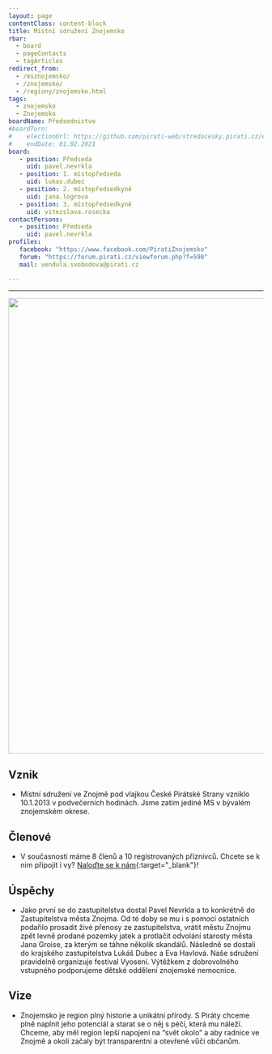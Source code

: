 ```yaml
---
layout: page
contentClass: content-block
title: Místní sdružení Znojemsko
rbar:
  - board
  - pageContacts
  - tagArticles
redirect_from:
  - /msznojemsko/
  - /znojemsko/
  - /regiony/znojemsko.html
tags:
  - znojemsko
  - Znojemsko
boardName: Předsednictvo
#boardTurn:
#    electionUrl: https://github.com/pirati-web/stredocesky.pirati.cz/edit/master/kladno/index.md
#    endDate: 01.02.2021
board:
   - position: Předseda
     uid: pavel.nevrkla
   - position: 1. místopředseda
     uid: lukas.dubec
   - position: 2. místopředsedkyně
     uid: jana.logrova
   - position: 3. místopředsedkyně
     uid: vitezslava.rosecka
contactPersons:
   - position: Předseda
     uid: pavel.nevrkla
profiles:
   facebook: "https://www.facebook.com/PiratiZnojemsko"
   forum: "https://forum.pirati.cz/viewforum.php?f=590"
   mail: vendula.svobodova@pirati.cz

---
```

<hr>
<img src="https://sucho.pirati.cz/assets/img/znojemsko.png" width="900">

## **Vznik**

- Místní sdružení ve Znojmě pod vlajkou České Pirátské Strany vzniklo 10.1.2013 v podvečerních hodinách. Jsme zatím jediné MS v bývalém znojemském okrese.

## **Členové**

- V současnosti máme 8 členů a 10 registrovaných příznivců. Chcete se k nim připojit i vy? [Naloďte se k nám](https://nalodeni.pirati.cz/){:target="_blank"}!

## **Úspěchy**

- Jako první se do zastupitelstva dostal Pavel Nevrkla a to konkrétně do Zastupitelstva města Znojma. Od té doby se mu i s pomocí ostatních podařilo prosadit živé přenosy ze zastupitelstva, vrátit městu Znojmu zpět levně prodané pozemky jatek a protlačit odvolání starosty města Jana Groise, za kterým se táhne několik skandálů. Následně se dostali do krajského zastupitelstva Lukáš Dubec a Eva Havlová. Naše sdružení pravidelně organizuje festival Vyosení. Výtěžkem z dobrovolného vstupného podporujeme dětské oddělení znojemské nemocnice.

## **Vize**

- Znojemsko je region plný historie a unikátní přírody. S Piráty chceme plně naplnit jeho potenciál a starat se o něj s péčí, která mu náleží. Chceme, aby měl region lepší napojení na “svět okolo” a aby radnice ve Znojmě a okolí začaly být transparentní a otevřené vůči občanům.
